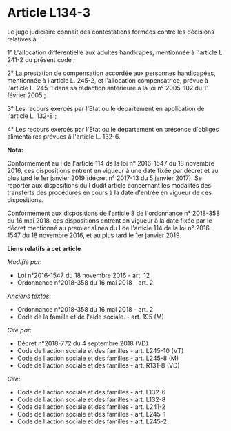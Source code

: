# Article L134-3

Le juge judiciaire connaît des contestations formées contre les décisions relatives à : 

1° L'allocation différentielle aux adultes handicapés, mentionnée à l'article L. 241-2 du présent code ; 

2° La prestation de compensation accordée aux personnes handicapées, mentionnée à l'article L. 245-2, et l'allocation
compensatrice, prévue à l'article L. 245-1 dans sa rédaction antérieure à la loi n° 2005-102 du 11 février 2005 ; 

3° Les recours exercés par l'Etat ou le département en application de l'article L. 132-8 ; 

4° Les recours exercés par l'Etat ou le département en présence d'obligés alimentaires prévues à l'article L. 132-6.

**Nota:**

Conformément au I de l'article 114 de la loi n° 2016-1547 du 18 novembre 2016, ces dispositions entrent en vigueur à une date
fixée par décret et au plus tard le 1er janvier 2019 (décret n° 2017-13 du 5 janvier 2017). Se reporter aux dispositions du I
dudit article concernant les modalités des transferts des procédures en cours à la date d'entrée en vigueur de ces
dispositions.

Conformément aux dispositions de l'article 8 de l'ordonnance n° 2018-358 du 16 mai 2018, ces dispositions entrent en vigueur
à la date fixée par le décret mentionné au premier alinéa du I de l'article 114 de la loi n° 2016-1547 du 18 novembre 2016,
et au plus tard le 1er janvier 2019.

**Liens relatifs à cet article**

_Modifié par_:

  - Loi n°2016-1547 du 18 novembre 2016 - art. 12
  - Ordonnance n°2018-358 du 16 mai 2018 - art. 2

_Anciens textes_:

  - Ordonnance n°2018-358 du 16 mai 2018 - art. 2
  - Code de la famille et de l'aide sociale. - art. 195 (M)

_Cité par_:

  - Décret n°2018-772 du 4 septembre 2018 (VD)
  - Code de l'action sociale et des familles - art. L245-10 (VT)
  - Code de l'action sociale et des familles - art. L245-8 (M)
  - Code de l'action sociale et des familles - art. R131-8 (VD)

_Cite_:

  - Code de l'action sociale et des familles - art. L132-6
  - Code de l'action sociale et des familles - art. L132-8
  - Code de l'action sociale et des familles - art. L241-2
  - Code de l'action sociale et des familles - art. L245-1
  - Code de l'action sociale et des familles - art. L245-2
